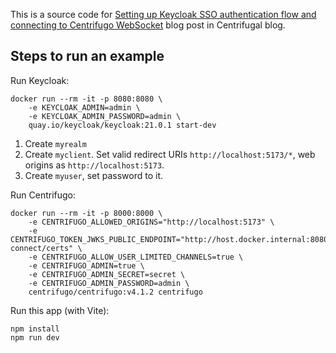 This is a source code for [Setting up Keycloak SSO authentication flow and connecting to Centrifugo WebSocket](https://centrifugal.dev/blog/2023/03/31/keycloak-sso-centrifugo) blog post in Centrifugal blog. 

## Steps to run an example

Run Keycloak:

```
docker run --rm -it -p 8080:8080 \
    -e KEYCLOAK_ADMIN=admin \
    -e KEYCLOAK_ADMIN_PASSWORD=admin \
    quay.io/keycloak/keycloak:21.0.1 start-dev
```

1. Create `myrealm`
1. Create `myclient`. Set valid redirect URIs `http://localhost:5173/*`, web origins as `http://localhost:5173`.
1. Create `myuser`, set password to it.

Run Centrifugo:

```
docker run --rm -it -p 8000:8000 \
    -e CENTRIFUGO_ALLOWED_ORIGINS="http://localhost:5173" \
    -e CENTRIFUGO_TOKEN_JWKS_PUBLIC_ENDPOINT="http://host.docker.internal:8080/realms/myrealm/protocol/openid-connect/certs" \
    -e CENTRIFUGO_ALLOW_USER_LIMITED_CHANNELS=true \
    -e CENTRIFUGO_ADMIN=true \
    -e CENTRIFUGO_ADMIN_SECRET=secret \
    -e CENTRIFUGO_ADMIN_PASSWORD=admin \
    centrifugo/centrifugo:v4.1.2 centrifugo
```

Run this app (with Vite):

```
npm install
npm run dev
```

